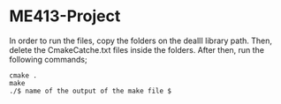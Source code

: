 # ME413-Project

In order to run the files, copy the folders on the dealII library path. Then, delete the CmakeCatche.txt files inside the folders. After then, run the following commands;

```
cmake .
make
./$ name of the output of the make file $
```

